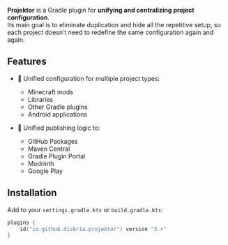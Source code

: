 **Projektor** is a Gradle plugin for **unifying and centralizing project configuration**.  
Its main goal is to eliminate duplication and hide all the repetitive setup, so each project doesn’t need to redefine the same configuration again and again.

## Features

- 🔧 Unified configuration for multiple project types:
    - Minecraft mods
    - Libraries
    - Other Gradle plugins
    - Android applications

- 🚀 Unified publishing logic to:
    - GitHub Packages
    - Maven Central
    - Gradle Plugin Portal
    - Modrinth
    - Google Play

## Installation

Add to your `settings.gradle.kts` or `build.gradle.kts`:

```kotlin
plugins {
    id("io.github.diskria.projektor") version "3.+"
}
```
